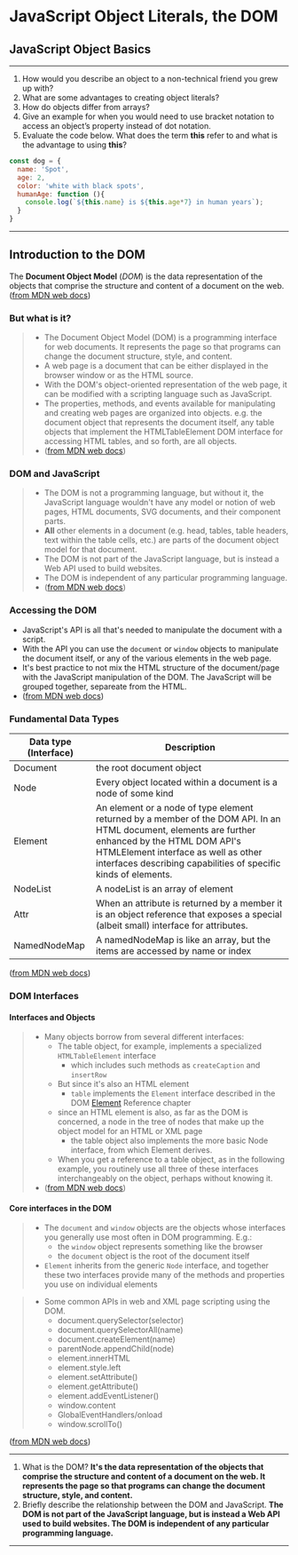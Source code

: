 # JavaScript Object Literals, the DOM

## JavaScript Object Basics

---

1. How would you describe an object to a non-technical friend you grew up with?
2. What are some advantages to creating object literals?
3. How do objects differ from arrays?
4. Give an example for when you would need to use bracket notation to access an object’s property instead of dot notation.
5. Evaluate the code below. What does the term **this** refer to and what is the advantage to using **this**?

``` javascript
const dog = {
  name: 'Spot',
  age: 2,
  color: 'white with black spots',
  humanAge: function (){
    console.log(`${this.name} is ${this.age*7} in human years`);
  }
}

```

---

## Introduction to the DOM

The **Document Object Model** (*DOM*) is the data representation of the objects that comprise the structure and content of a document on the web. ([from MDN web docs](https://developer.mozilla.org/en-US/docs/Web/API/Document_Object_Model/Introduction))

### But what is it?

>- The Document Object Model (DOM) is a programming interface for web documents. It represents the page so that programs can change the document structure, style, and content.
> - A web page is a document that can be either displayed in the browser window or as the HTML source.
> - With the DOM's object-oriented representation of the web page, it can be modified with a scripting language such as JavaScript.
> - The properties, methods, and events available for manipulating and creating web pages are organized into objects. e.g. the document object that represents the document itself, any table objects that implement the HTMLTableElement DOM interface for accessing HTML tables, and so forth, are all objects.
> - ([from MDN web docs](https://developer.mozilla.org/en-US/docs/Web/API/Document_Object_Model/Introduction#what_is_the_dom))

### DOM and JavaScript

> - The DOM is not a programming language, but without it, the JavaScript language wouldn't have any model or notion of web pages, HTML documents, SVG documents, and their component parts.
> - **All** other elements in a document (e.g.  head, tables, table headers, text within the table cells, etc.) are parts of the document object model for that document.
> - The DOM is not part of the JavaScript language, but is instead a Web API used to build websites.
> - The DOM is independent of any particular programming language.
> - ([from MDN web docs](https://developer.mozilla.org/en-US/docs/Web/API/Document_Object_Model/Introduction#dom_and_javascript))

### Accessing the DOM

- JavaScript's API is all that's needed to manipulate the document with a script.
- With the API you can use the `document` or `window` objects to manipulate the document itself, or any of the various elements in the web page.
- It's best practice to not mix the HTML structure of the document/page with the JavaScript manipulation of the DOM. The JavaScript will be grouped together, separeate from the HTML.
- ([from MDN web docs](https://developer.mozilla.org/en-US/docs/Web/API/Document_Object_Model/Introduction#accessing_the_dom))

### Fundamental Data Types

| Data type (Interface) | Description |
| --- | --- |
| Document | the root document object |
| Node | Every object located within a document is a node of some kind |
| Element | An element or a node of type element returned by a member of the DOM API. In an HTML document, elements are further enhanced by the HTML DOM API's HTMLElement interface as well as other interfaces describing capabilities of specific kinds of elements. |
| NodeList | A nodeList is an array of element |
| Attr | When an attribute is returned by a member  it is an object reference that exposes a special (albeit small) interface for attributes. |
| NamedNodeMap | A namedNodeMap is like an array, but the items are accessed by name or index |

([from MDN web docs](https://developer.mozilla.org/en-US/docs/Web/API/Document_Object_Model/Introduction#fundamental_data_types))

### DOM Interfaces

#### Interfaces and Objects

> - Many objects borrow from several different interfaces:
>   - The table object, for example, implements a specialized `HTMLTableElement` interface
>     - which includes such methods as `createCaption` and `insertRow`
>   - But since it's also an HTML element
>     - `table` implements the `Element` interface described in the DOM [Element](https://developer.mozilla.org/en-US/docs/Web/API/Element) Reference chapter
>   - since an HTML element is also, as far as the DOM is concerned, a node in the tree of nodes that make up the object model for an HTML or XML page
>     - the table object also implements the more basic Node interface, from which Element derives.
>   - When you get a reference to a table object, as in the following example, you routinely use all three of these interfaces interchangeably on the object, perhaps without knowing it.
> - ([from MDN web docs](https://developer.mozilla.org/en-US/docs/Web/API/Document_Object_Model/Introduction#interfaces_and_objects))

#### Core interfaces in the DOM

> - The `document` and `window` objects are the objects whose interfaces you generally use most often in DOM programming. E.g.:
>   - the `window` object represents something like the browser
>   - the `document` object is the root of the document itself
> - `Element` inherits from the generic `Node` interface, and together these two interfaces provide many of the methods and properties you use on individual elements

> - Some common APIs in web and XML page scripting using the DOM.
>   - document.querySelector(selector)
>   - document.querySelectorAll(name)
>   - document.createElement(name)
>   - parentNode.appendChild(node)
>   - element.innerHTML
>   - element.style.left
>   - element.setAttribute()
>   - element.getAttribute()
>   - element.addEventListener()
>   - window.content
>   - GlobalEventHandlers/onload
>   - window.scrollTo()

([from MDN web docs](https://developer.mozilla.org/en-US/docs/Web/API/Document_Object_Model/Introduction#core_interfaces_in_the_dom))

---

1. What is the DOM? **It's the data representation of the objects that comprise the structure and content of a document on the web. It represents the page so that programs can change the document structure, style, and content.**
2. Briefly describe the relationship between the DOM and JavaScript. **The DOM is not part of the JavaScript language, but is instead a Web API used to build websites. The DOM is independent of any particular programming language.**

---
